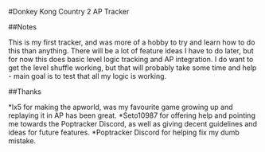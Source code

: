 #Donkey Kong Country 2 AP Tracker

##Notes

This is my first tracker, and was more of a hobby to try and learn how to do this than anything.  There will be a lot of feature ideas I have to do later, but for now this does basic level logic tracking and AP integration.  I do want to get the level shuffle working, but that will probably take some time and help - main goal is to test that all my logic is working.

##Thanks

*lx5 for making the apworld, was my favourite game growing up and replaying it in AP has been great.
*Seto10987 for offering help and pointing me towards the Poptracker Discord, as well as giving decent guidelines and ideas for future features.
*Poptracker Discord for helping fix my dumb mistake.
